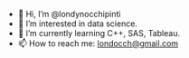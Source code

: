- 👋 Hi, I’m @londynocchipinti
- 👀 I’m interested in data science.
- 🌱 I’m currently learning C++, SAS, Tableau.
- 📫 How to reach me: londocch@gmail.com

<!---
Hello, my name is Londyn Occhipinti. I am a recent graduate from Pennsylvania State University. 
I have a B.S. in Mathematics and a minor in Statistics. 
I am hoping to expland my knowledge and expertise in data and technology.
--->

